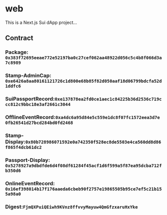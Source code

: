 # web

This is a Next.js Sui dApp project...

## Contract

### Package: `0x383f72695eeae772e52197ba0c27cef062aa48922d056c5c4b8f066d3a7c8989`

### Stamp-AdminCap: `0xe6426a8aa80161121726c1d800e68b85f82d050aaf18d06799bdcfa52d1ddfc6`

### SuiPassportRecord:`0xe137878ea2fd0ce1aec1c84225b36d2536c719ccc812c9bbc18e3af2661c3044`

### OfflineEventRecord:`0xa4dc6a95d84e5c559e1dc8f07fc1572eea3d7e0fb26541d27bcd284bd0fd2468`

### Stamp-Display:`0x80b728986071592e0a742350f528ec8de5503e4ca560dd8d86f865f4dcb61dc2`

### Passport-Display: `0x5278927a9dbdfde6d4f08df61284f45acf1d6f599a5f87ea95dcba712fb350d6`

### OnlineEventRecord: `0x16ef398014b17f176aaeda6cbeb90f2757e19865505b95ce7ef5c21b155a98a0`

### Digest:`FjmQXPuiQEiwh9KVnz8ffvvyMayuw4QmGfzxaruHxYke`
